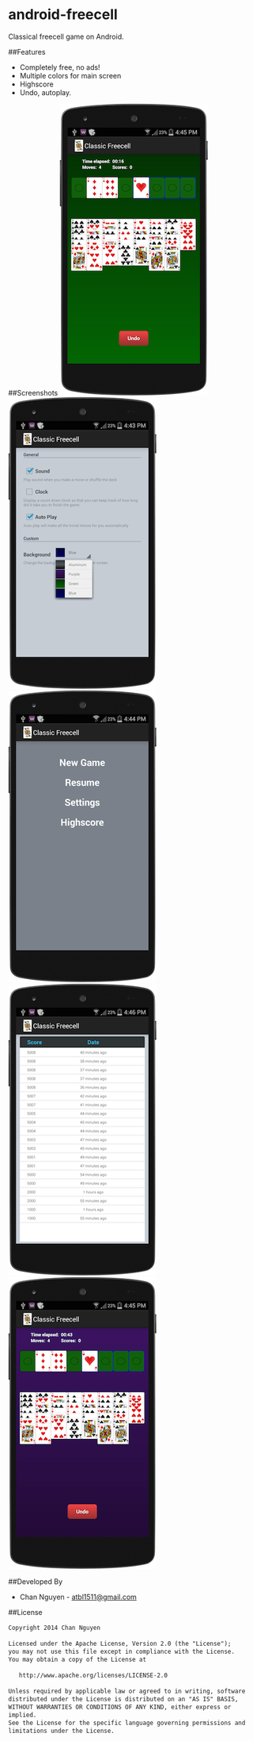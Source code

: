 android-freecell
================

Classical freecell game on Android.

##Features

* Completely free, no ads!
* Multiple colors for main screen
* Highscore
* Undo, autoplay.

##Screenshots
<img src="https://raw.githubusercontent.com/channguyen/freecell-android/master/appstore/sc0.png">
<img src="https://raw.githubusercontent.com/channguyen/freecell-android/master/appstore/sc1.png">
<img src="https://raw.githubusercontent.com/channguyen/freecell-android/master/appstore/sc2.png">
<img src="https://raw.githubusercontent.com/channguyen/freecell-android/master/appstore/sc3.png">
<img src="https://raw.githubusercontent.com/channguyen/freecell-android/master/appstore/sc4.png">


##Developed By

* Chan Nguyen - <atbl1511@gmail.com>



##License


    Copyright 2014 Chan Nguyen

    Licensed under the Apache License, Version 2.0 (the "License");
    you may not use this file except in compliance with the License.
    You may obtain a copy of the License at

       http://www.apache.org/licenses/LICENSE-2.0

    Unless required by applicable law or agreed to in writing, software
    distributed under the License is distributed on an "AS IS" BASIS,
    WITHOUT WARRANTIES OR CONDITIONS OF ANY KIND, either express or implied.
    See the License for the specific language governing permissions and
    limitations under the License.
